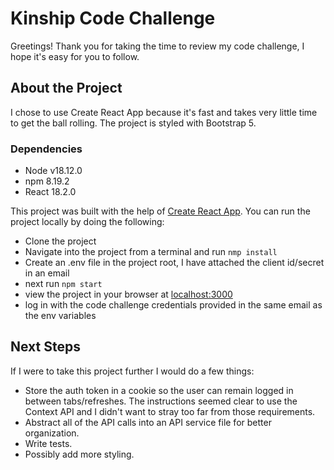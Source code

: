# Kinship Code Challenge
Greetings! Thank you for taking the time to review my code challenge, I hope it's easy for you to follow.

## About the Project
I chose to use Create React App because it's fast and takes very little time to get the ball rolling. The project is styled with Bootstrap 5.

### Dependencies
- Node v18.12.0
- npm 8.19.2
- React 18.2.0

This project was built with the help of [Create React App](https://github.com/facebook/create-react-app). You can run the project locally by doing the following:
- Clone the project
- Navigate into the project from a terminal and run `nmp install`
- Create an .env file in the project root, I have attached the client id/secret in an email
- next run `npm start`
- view the project in your browser at [localhost:3000](http://localhost:3000/)
- log in with the code challenge credentials provided in the same email as the env variables


## Next Steps
If I were to take this project further I would do a few things:
- Store the auth token in a cookie so the user can remain logged in between tabs/refreshes. The instructions seemed clear to use the Context API and I didn't want to stray too far from those requirements.
- Abstract all of the API calls into an API service file for better organization.
- Write tests.
- Possibly add more styling.
